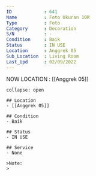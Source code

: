 ```yaml
---
ID            : 641
Name          : Foto Ukuran 10R
Type          : Foto
Category      : Decoration
S/N           : -
Condition     : Baik
Status        : IN USE
Location      : Anggrek 05
Sub_Location  : Living Room
Last_Upd      : 02/09/2022
---
```



NOW LOCATION : [[Anggrek 05]]

```ad-History
collapse: open

## Location
- [[Anggrek 05]]

## Condition
- Baik

## Status
- IN USE

## Service
- None

>Note:
>


```
